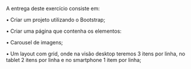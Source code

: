 A entrega deste exercício consiste em:

• Criar um projeto utilizando o Bootstrap;

• Criar uma página que contenha os elementos:

• Carousel de imagens;

• Um layout com grid, onde na visão desktop teremos 3 itens por linha, no tablet 2 itens por linha e no smartphone 1 item por linha;
